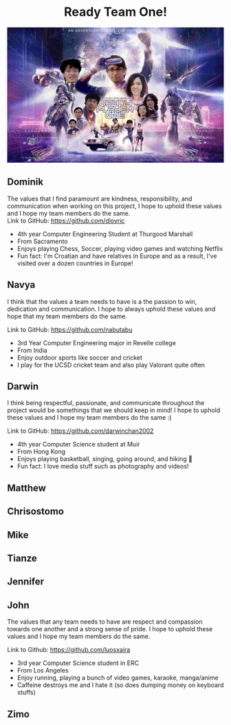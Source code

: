 <h1 align="center">Ready Team One!</h1>
<p align="center">
  <img src="https://github.com/cse110-fa21-group1/-cse110-fa21-group1/blob/main/admin/branding/ready-player-one-e1522004305472.png?raw=true"/>
</p>

## Dominik
The values that I find paramount are kindness, responsibility, and communication when working on this project, I hope to uphold these values and I hope my team members do the same. \
Link to GitHub: https://github.com/dlovric
- 4th year Computer Engineering Student at Thurgood Marshall
- From Sacramento
- Enjoys playing Chess, Soccer, playing video games and watching Netflix
- Fun fact: I'm Croatian and have relatives in Europe and as a result, I've visited over a dozen countries in Europe!
## Navya
I think that the values a team needs to have is a the passion to win, dedication and communication. I hope to always uphold these values and hope that my team members do the same. 

Link to GitHub: https://github.com/nabutabu
- 3rd Year Computer Engineering major in Revelle college
- From India
- Enjoy outdoor sports like soccer and cricket
- I play for the UCSD cricket team and also play Valorant quite often

## Darwin
I think being respectful, passionate, and communicate throughout the project would be somethings that we should keep in mind! I hope to uphold these values and I hope my team members do the same :)

Link to GitHub: https://github.com/darwinchan2002

- 4th year Computer Science student at Muir
- From Hong Kong
- Enjoys playing basketball, singing, going around, and hiking 🥾 
- Fun fact: I love media stuff such as photography and videos!

## Matthew

## Chrisostomo

## Mike

## Tianze

## Jennifer

## John
The values that any team needs to have are respect and compassion towards one another and a strong sense of pride. I hope to uphold these values and I hope my team members do the same.

Link to Github: https://github.com/luosxaira
- 3rd year Computer Science student in ERC
- From Los Angeles
- Enjoy running, playing a bunch of video games, karaoke, manga/anime
- Caffeine destroys me and I hate it (so does dumping money on keyboard stuffs)

## Zimo
